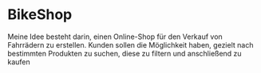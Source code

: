 # BikeShop
Meine Idee besteht darin, einen Online-Shop für den Verkauf von Fahrrädern zu erstellen.
Kunden sollen die Möglichkeit haben,
gezielt nach bestimmten Produkten zu suchen, diese zu filtern und anschließend zu kaufen
